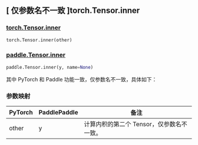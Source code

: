 ## [ 仅参数名不一致 ]torch.Tensor.inner

### [torch.Tensor.inner](https://pytorch.org/docs/stable/generated/torch.Tensor.inner.html)

```python
torch.Tensor.inner(other)
```

### [paddle.Tensor.inner]()

```python
paddle.Tensor.inner(y, name=None)
```

其中 PyTorch 和 Paddle 功能一致，仅参数名不一致，具体如下：

### 参数映射

| PyTorch | PaddlePaddle | 备注 |
| ------- | ------------ | -- |
| other   | y            | 计算内积的第二个 Tensor，仅参数名不一致。 |
